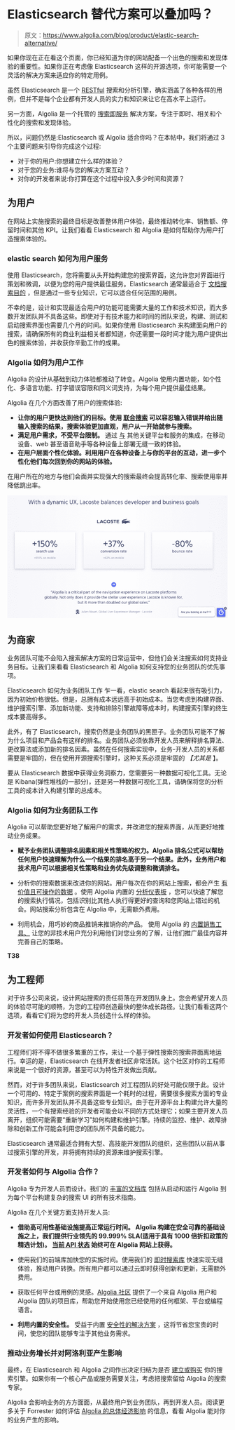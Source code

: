 # Elasticsearch 替代方案可以叠加吗？

> 原文：<https://www.algolia.com/blog/product/elastic-search-alternative/>

如果你现在正在看这个页面，你已经知道为你的网站配备一个出色的搜索和发现体验的重要性。如果你正在考虑像 Elasticsearch 这样的开源选项，你可能需要一个灵活的解决方案来适应你的特定用例。

虽然 Elasticsearch 是一个 [RESTful](https://www.smashingmagazine.com/2018/01/understanding-using-rest-api/) 搜索和分析引擎，确实涵盖了各种各样的用例，但并不是每个企业都有开发人员的实力和知识来让它在高水平上运行。

另一方面，Algolia 是一个托管的 [搜索即服务](https://blog.algolia.com/what-is-search-as-a-service/) 解决方案，专注于即时、相关和个性化的搜索和发现体验。

所以，问题仍然是:Elasticsearch 或 Algolia 适合你吗？在本帖中，我们将通过 3 个主要问题来引导你完成这个过程:

*   对于你的用户:你想建立什么样的体验？
*   对于您的业务:谁将与您的解决方案互动？
*   对你的开发者来说:你打算在这个过程中投入多少时间和资源？

## [](#for-users)为用户

在网站上实施搜索的最终目标是改善整体用户体验，最终推动转化率、销售额、停留时间和其他 KPI。让我们看看 Elasticsearch 和 Algolia 是如何帮助你为用户打造搜索体验的。

### [](#how-elasticsearch-works-for-users)elastic search 如何为用户服务

使用 Elasticsearch，您将需要从头开始构建您的搜索界面，这允许您对界面进行策划和微调，以便为您的用户提供最佳服务。Elasticsearch 通常最适合于 [文档搜索目的](https://blog.algolia.com/full-text-search-in-your-database-algolia-versus-elasticsearch/) ，但是通过一些专业知识，它可以适合任何范围的用例。

不幸的是，设计和实现最适合用户的功能可能需要大量的工作和技术知识，而大多数开发团队并不具备这些。即使对于有技术能力和时间的团队来说，构建、测试和启动搜索界面也需要几个月的时间。如果你使用 Elasticsearch 来构建面向用户的搜索，请确保所有的商业利益相关者都知道，你还需要一段时间才能为用户提供出色的搜索体验，并收获你辛勤工作的成果。

### [](#how-algolia-works-for-users%c2%a0)Algolia 如何为用户工作

Algolia 的设计从基础到动力体验都推动了转变。Algolia 使用内置功能，如个性化、多语言功能、打字错误容限和同义词支持，为每个用户提供最佳结果。

Algolia 在几个方面改善了用户的搜索体验:

*   **让你的用户更快达到他们的目标。使用 [联合搜索](https://blog.algolia.com/what-is-federated-search/) 可以容忍输入错误并给出随输入搜索的结果，搜索体验更加直观，用户从一开始就参与搜索。**
*   **满足用户需求，不受平台限制。** 通过 [与](https://www.algolia.com/developers/integrations/) 其他关键平台和服务的集成，在移动设备、web 甚至语音助手等各种设备上部署无缝一致的体验。
*   **在用户层面个性化体验。利用用户在各种设备上与你的平台的互动，进一步个性化他们每次回到你的网站的体验。**

在用户所在的地方与他们会面并实现强大的搜索最终会提高转化率、搜索使用率并降低跳出率。

![](img/250a3507216995d181ecb92abc477de8.png)

## [](#for-businesses)为商家

业务团队可能不会陷入搜索解决方案的日常运营中，但他们会关注搜索如何支持业务目标。让我们来看看 Elasticsearch 和 Algolia 如何支持您的业务团队的优先事项。

Elasticsearch 如何为业务团队工作  乍一看，elastic search 看起来很有吸引力，因为初始价格很低。但是，总拥有成本远远高于初始成本。当您考虑到构建界面、维护搜索引擎、添加新功能、支持和排除引擎故障等成本时，构建搜索引擎的终生成本要高得多。

此外，有了 Elasticsearch，搜索仍然是业务团队的黑匣子。业务团队可能不了解为什么项目和产品会有这样的排名。业务团队必须依靠开发人员来解释排名算法、更改算法或添加新的排名因素。虽然在任何搜索实现中，业务-开发人员的关系都需要是牢固的，但在使用开源搜索引擎时，这种关系必须是牢固的 *【尤其是* 】。

要从 Elasticsearch 数据中获得业务洞察力，您需要另一种数据可视化工具。无论是 Kibana(弹性堆栈的一部分)，还是另一种数据可视化工具，请确保将您的分析工具的成本计入构建引擎的总成本。

### [](#how-algolia-works-for-business-teams)Algolia 如何为业务团队工作

Algolia 可以帮助您更好地了解用户的需求，并改进您的搜索界面，从而更好地推动业务成果。

*   **赋予业务团队调整排名因素和相关性策略的权力。Algolia 排名公式可以帮助任何用户快速理解为什么一个结果的排名高于另一个结果。此外，业务用户和技术用户可以根据相关性策略和业务优先级调整和微调排名。**

*   分析你的搜索数据来改进你的网站。用户每次在你的网站上搜索，都会产生 [有价值且可操作的数据](https://blog.algolia.com/internal-site-search-analysis/) 。使用 Algolia 内置的 [分析仪表板](https://www.algolia.com/products/search-and-discovery/analytics/) ，您可以快速了解您的搜索执行情况，包括识别比其他人执行得更好的查询和您网站上错过的机会。网站搜索分析包含在 Algolia 中，无需额外费用。

*   利用机会，用巧妙的商品推销来推销你的产品。 使用 Algolia 的 [内置销售工具、](https://blog.algolia.com/what-is-searchandising/) 让您的非技术用户充分利用他们对您业务的了解，让他们推广最佳内容并完善自己的策略。

**T38**

## [](#for-engineers)为工程师

对于许多公司来说，设计网站搜索的责任将落在开发团队身上。您会希望开发人员的体验尽可能的顺畅，为您的工程师创造最快的整体成长路径。让我们看看这两个选项，看看它们将为您的开发人员创造什么样的体验。

### [](#how-do-developers-work-with-elasticsearch)开发者如何使用 Elasticsearch？

工程师们将不得不做很多繁重的工作，来让一个基于弹性搜索的搜索界面离地运行。幸运的是，Elasticsearch 在线开发者社区非常活跃。这个社区对你的工程师来说是一个很好的资源，甚至可以为特性开发做出贡献。

然而，对于许多团队来说，Elasticsearch 对工程团队的好处可能仅限于此。设计一个可用的、特定于案例的搜索界面是一个耗时的过程，需要很多搜索方面的专业知识，而许多开发团队并不具备这些专业知识。由于在开源平台上构建允许大量的灵活性，一个有搜索经验的开发者可能会以不同的方式处理它；如果主要开发人员离开，组织可能需要“重新学习”如何构建和维护引擎。持续的监控、维护、故障排除和创新工作可能会利用您的团队所不具备的能力。

Elasticsearch 通常最适合拥有大型、高技能开发团队的组织，这些团队以前从事过搜索引擎的开发，并将拥有持续的资源来维护搜索引擎。

### [](#how-do-developers-work-with-algolia)开发者如何与 Algolia 合作？

Algolia 专为开发人员而设计。我们的 [丰富的文档库](https://www.algolia.com/doc/) 包括从启动和运行 Algolia 到为每个平台构建复杂的搜索 UI 的所有技术指南。

Algolia 在几个关键方面支持开发人员:

*   **借助高可用性基础设施提高正常运行时间。 Algolia 构建在安全可靠的基础设施之上，我们提供行业领先的 99.999% SLA(适用于具有 1000 倍折扣政策的精选计划)。 [当前 API 状态](https://status.algolia.com/) 始终可在 Algolia 网站上获得。**

*   使用我们的前端库加快您的实施时间。使用我们的 [即时搜索库](https://www.algolia.com/doc/guides/building-search-ui/getting-started/js/) 快速实现无缝体验，推动用户转换。所有用户都可以通过云即时获得创新和更新，无需额外费用。
*   获取任何平台或用例的灵感。[Algolia 社区](https://community.algolia.com/) 提供了一个来自 Algolia 用户和 Algolia 团队的项目库，帮助您开始使用您已经使用的任何框架、平台或编程语言。
*   **利用内置的安全性。** 受益于内置 [安全性的解决方案](https://www.algolia.com/distributed-secure/security-compliance/) ，这将节省您宝贵的时间，使您的团队能够专注于其他业务需求。

### [](#drive-business-growth-and-impact-with-algolia%c2%a0)推动业务增长并对阿洛利亚产生影响

最终，在 Elasticsearch 和 Algolia 之间作出决定归结为是否 [建立或购买](https://www.algolia.com/blog/product/algolia-vs-open-source-search/) 你的搜索引擎。如果你有一个核心产品或服务需要关注，考虑把搜索留给 Algolia 的搜索专家。

Algolia 会影响业务的方方面面，从最终用户到业务团队，再到开发人员。阅读更多关于 Forrester 如何评估 [Algolia 的总体经济影响](https://www.algolia.com/dg/forrester-tei-report/p/1) 的信息，看看 Algolia 能对你的业务产生的影响。